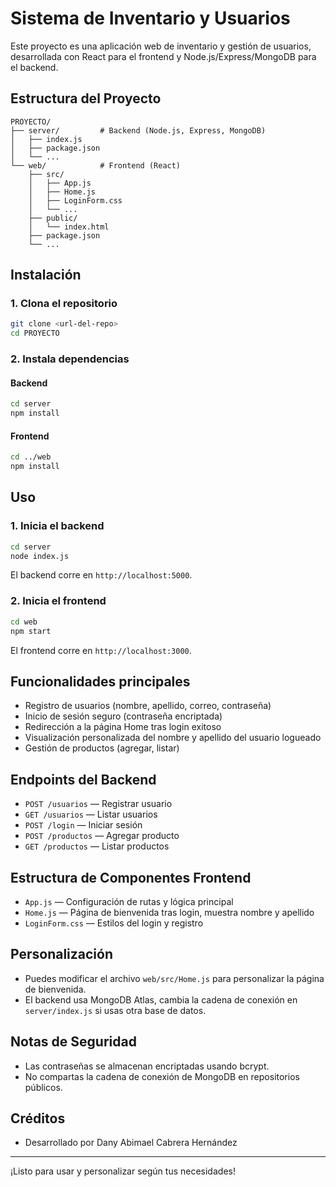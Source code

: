 # Sistema de Inventario y Usuarios

Este proyecto es una aplicación web de inventario y gestión de usuarios, desarrollada con React para el frontend y Node.js/Express/MongoDB para el backend.

## Estructura del Proyecto

```
PROYECTO/
├── server/         # Backend (Node.js, Express, MongoDB)
│   ├── index.js
│   ├── package.json
│   └── ...
└── web/            # Frontend (React)
    ├── src/
    │   ├── App.js
    │   ├── Home.js
    │   ├── LoginForm.css
    │   └── ...
    ├── public/
    │   └── index.html
    ├── package.json
    └── ...
```

## Instalación

### 1. Clona el repositorio

```bash
git clone <url-del-repo>
cd PROYECTO
```

### 2. Instala dependencias

#### Backend
```bash
cd server
npm install
```

#### Frontend
```bash
cd ../web
npm install
```

## Uso

### 1. Inicia el backend
```bash
cd server
node index.js
```
El backend corre en `http://localhost:5000`.

### 2. Inicia el frontend
```bash
cd web
npm start
```
El frontend corre en `http://localhost:3000`.

## Funcionalidades principales

- Registro de usuarios (nombre, apellido, correo, contraseña)
- Inicio de sesión seguro (contraseña encriptada)
- Redirección a la página Home tras login exitoso
- Visualización personalizada del nombre y apellido del usuario logueado
- Gestión de productos (agregar, listar)

## Endpoints del Backend

- `POST /usuarios` — Registrar usuario
- `GET /usuarios` — Listar usuarios
- `POST /login` — Iniciar sesión
- `POST /productos` — Agregar producto
- `GET /productos` — Listar productos

## Estructura de Componentes Frontend

- `App.js` — Configuración de rutas y lógica principal
- `Home.js` — Página de bienvenida tras login, muestra nombre y apellido
- `LoginForm.css` — Estilos del login y registro

## Personalización
- Puedes modificar el archivo `web/src/Home.js` para personalizar la página de bienvenida.
- El backend usa MongoDB Atlas, cambia la cadena de conexión en `server/index.js` si usas otra base de datos.

## Notas de Seguridad
- Las contraseñas se almacenan encriptadas usando bcrypt.
- No compartas la cadena de conexión de MongoDB en repositorios públicos.

## Créditos
- Desarrollado por Dany Abimael Cabrera Hernández

---
¡Listo para usar y personalizar según tus necesidades!
